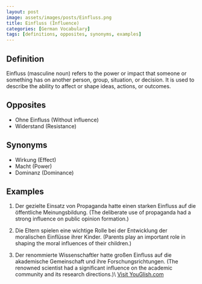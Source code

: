 ```yaml
---
layout: post
image: assets/images/posts/Einfluss.png
title: Einfluss (Influence)
categories: [German Vocabulary]
tags: [definitions, opposites, synonyms, examples]
---
```


## Definition

Einfluss (masculine noun) refers to the power or impact that someone or something has on another person, group, situation, or decision. It is used to describe the ability to affect or shape ideas, actions, or outcomes. 

## Opposites

- Ohne Einfluss (Without influence)
- Widerstand (Resistance)

## Synonyms

- Wirkung (Effect)
- Macht (Power)
- Dominanz (Dominance)

## Examples

1. Der gezielte Einsatz von Propaganda hatte einen starken Einfluss auf die öffentliche Meinungsbildung. (The deliberate use of propaganda had a strong influence on public opinion formation.)

2. Die Eltern spielen eine wichtige Rolle bei der Entwicklung der moralischen Einflüsse ihrer Kinder. (Parents play an important role in shaping the moral influences of their children.)

3. Der renommierte Wissenschaftler hatte großen Einfluss auf die akademische Gemeinschaft und ihre Forschungsrichtungen. (The renowned scientist had a significant influence on the academic community and its research directions.)\ <a id="yg-widget-0" class="youglish-widget" data-query="Einfluss" data-lang="german" data-components="8412" data-auto-start="0" data-bkg-color="theme_light" data-title="How%20to%20pronounce%20Einfluss%20in%20German"  rel="nofollow" href="https://youglish.com">Visit YouGlish.com</a><script async src="https://youglish.com/public/emb/widget.js" charset="utf-8"></script>